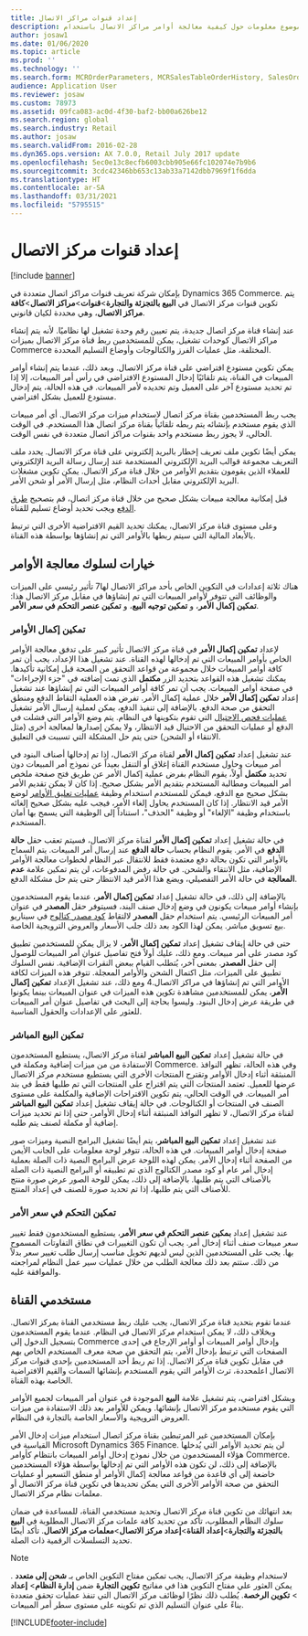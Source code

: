 ```yaml
---
title: إعداد قنوات مراكز الاتصال
description: يوفر هذا الموضوع معلومات حول كيفية معالجة أوامر مراكز الاتصال باستخدام Dynamics 365 Commerce.
author: josaw1
ms.date: 01/06/2020
ms.topic: article
ms.prod: ''
ms.technology: ''
ms.search.form: MCROrderParameters, MCRSalesTableOrderHistory, SalesOrderProcessingWorkspace
audience: Application User
ms.reviewer: josaw
ms.custom: 78973
ms.assetid: 09fca083-ac0d-4f30-baf2-bb00a626be12
ms.search.region: global
ms.search.industry: Retail
ms.author: josaw
ms.search.validFrom: 2016-02-28
ms.dyn365.ops.version: AX 7.0.0, Retail July 2017 update
ms.openlocfilehash: 5ec0e13c8ecfb6003cbb905e66fc102074e7b9b6
ms.sourcegitcommit: 3cdc42346bb653c13ab33a7142dbb7969f1f6dda
ms.translationtype: HT
ms.contentlocale: ar-SA
ms.lasthandoff: 03/31/2021
ms.locfileid: "5795515"
---
```

# <a name="set-up-call-center-channels"></a>إعداد قنوات مركز الاتصال

[!include [banner](includes/banner.md)]

بإمكان شركة تعريف قنوات مراكز اتصال متعددة في Dynamics 365 Commerce. يتم تكوين قنوات مركز الاتصال في **البيع بالتجزئة والتجارة**\>**قنوات**\>**مراكز الاتصال**\>**كافة مراكز الاتصال**، وهي محددة لكيان قانوني.

عند إنشاء قناة مركز اتصال جديدة، يتم تعيين رقم وحدة تشغيل لها نظاميًا. لأنه يتم إنشاء مراكز الاتصال كوحدات تشغيل، يمكن للمستخدمين ربط قناة مركز الاتصال بميزات Commerce المختلفة، مثل عمليات الفرز والكتالوجات وأوضاع التسليم المحددة.

يمكن تكوين مستودع افتراضي على قناة مركز الاتصال. وبعد ذلك، عندما يتم إنشاء أوامر المبيعات في القناة، يتم تلقائيًا إدخال المستودع الافتراضي في رأس أمر المبيعات، إلا إذا تم تحديد مستودع آخر على العميل وتم تحديده لأمر المبيعات. في هذه الحالة، يتم إدخال مستودع للعميل بشكل افتراضي.

يجب ربط المستخدمين بقناة مركز اتصال لاستخدام ميزات مركز الاتصال. أي أمر مبيعات الذي يقوم مستخدم بإنشائه يتم ربطه تلقائياً بقناة مركز اتصال هذا المستخدم. في الوقت الحالي، لا يجوز ربط مستخدم واحد بقنوات مراكز اتصال متعددة في نفس الوقت.

يمكن أيضًا تكوين ملف تعريف إخطار بالبريد إلكتروني على قناة مركز الاتصال. يحدد ملف التعريف مجموعة قوالب البريد الإلكتروني المستخدمة عند إرسال رسالة البريد الإلكتروني للعملاء الذين يقومون بتقديم الأوامر من خلال قناة مركز الاتصال. يمكن تكوين مشغلات البريد الإلكتروني مقابل أحداث النظام، مثل إرسال الأمر أو شحن الأمر.

قبل إمكانية معالجة مبيعات بشكل صحيح من خلال قناة مركز اتصال، قم بتصحيح [طرق الدفع](https://docs.microsoft.com/dynamics365/unified-operations/retail/work-with-payments) ويجب تحديد أوضاع تسليم للقناة.

وعلى مستوى قناة مركز الاتصال، يمكنك تحديد القيم الافتراضية الأخرى التي ترتبط بالأبعاد المالية التي سيتم ربطها بالأوامر التي تم إنشاؤها بواسطة هذه القناة.

## <a name="options-for-order-processing-behavior"></a>خيارات لسلوك معالجة الأوامر

هناك ثلاثة إعدادات في التكوين الخاص بأحد مراكز الاتصال لها7 تأثير رئيسي على الميزات والوظائف التي تتوفر لأوامر المبيعات التي تم إنشاؤها في مقابل مركز الاتصال هذا: **تمكين إكمال الأمر**، و **تمكين توجيه البيع**، و **تمكين عنصر التحكم في سعر الأمر**.

### <a name="enable-order-completion"></a>تمكين إكمال الأوامر

لإعداد **تمكين إكمال الأمر** في قناة مركز الاتصال تأثير كبير على تدفق معالجة الأوامر الخاص بأوامر المبيعات التي تم إدخالها لهذه القناة. عند تشغيل هذا الإعداد، يجب أن تمر كافة أوامر المبيعات خلال مجموعة من قواعد التحقق من الصحة قبل إمكانية تأكيدها. يمكنك تشغيل هذه القواعد بتحديد الزر **مكتمل** الذي تمت إضافته في "جزء الإجراءات" في صفحة أوامر المبيعات. يجب أن تمر كافة أوامر المبيعات التي تم إنشاؤها عند تشغيل إعداد **تمكين إكمال الأمر** خلال عملية إكمال الأمر. تفرض هذه العملية التقاط الدفع ومنطق التحقق من صحة الدفع. بالإضافة إلى تنفيذ الدفع، يمكن لعملية إرسال الأمر تشغيل [عمليات فحص الاحتيال](https://docs.microsoft.com/dynamics365/unified-operations/retail/set-up-fraud-alerts) التي تقوم بتكوينها في النظام. يتم وضع الأوامر التي فشلت في الدفع أو عمليات التحقق من الاحتيال قيد الانتظار، ولا يمكن إصدارها لمعالجة أخرى (مثل الانتقاء أو الشحن) حتى يتم حل المشكلة التي تسببت في التعليق.

عند تشغيل إعداد **تمكين إكمال الأمر** لقناة مركز الاتصال، إذا تم إدخالها أصناف البنود في أمر مبيعات وحاول مستخدم القناة إغلاق أو التنقل بعيداً عن نموذج أمر المبيعات دون تحديد **مكتمل** أولاً، يقوم النظام بفرض عملية إكمال الأمر عن طريق فتح صفحة ملخص أمر المبيعات ومطالبة المستخدم بتقديم الأمر بشكل صحيح. إذا كان لا يمكن تقديم الأمر بشكل صحيح مع الدفع، فيمكن للمستخدم استخدام وظيفة [عمليات تعليق الأوامر](https://docs.microsoft.com/dynamics365/unified-operations/retail/work-with-order-holds) لوضع الأمر قيد الانتظار. إذا كان المستخدم يحاول إلغاء الأمر، فيجب عليه بشكل صحيح إلغائه باستخدام وظيفة "الإلغاء" أو وظيفة "الحذف"، استناداً إلى الوظيفة التي يسمح بها أمان المستخدم.

في حالة تشغيل إعداد **تمكين إكمال الأمر** لقناة مركز الاتصال، فسيتم تعقب حقل **حالة الدفع** في الأمر. يقوم النظام بحساب **حالة الدفع** عند إرسال أمر المبيعات. يتم السماح بالأوامر التي تكون بحالة دفع معتمدة فقط للانتقال عبر النظام لخطوات معالجة الأوامر الإضافية، مثل الانتقاء والشحن. في حالة رفض المدفوعات، لن يتم تمكين علامة **عدم المعالجة** في حالة الأمر التفصيلي، ويضع هذا الأمر قيد الانتظار حتى يتم حل مشكلة الدفع.

بالإضافة إلى ذلك، في حالة تشغيل إعداد **تمكين إكمال الأمر**، عندما يقوم المستخدمون بإنشاء أوامر مبيعات يكونون في وضع إدخال صنف البند، فسيتوفر حقل **المصدر** في عنوان أمر المبيعات الرئيسي. يتم استخدام حقل **المصدر** لالتقاط [كود مصدر كتالوج](https://docs.microsoft.com/dynamics365/unified-operations/retail/call-center-catalogs) في سيناريو بيع تسويق مباشر. يمكن لهذا الكود بعد ذلك جلب الأسعار والعروض الترويجية الخاصة.

حتى في حالة إيقاف تشغيل إعداد **تمكين إكمال الأمر**، لا يزال يمكن للمستخدمين تطبيق كود مصدر على أمر مبيعات. ومع ذلك، عليك أولاً فتح تفاصيل عنوان أمر المبيعات للوصول إلى حقل **المصدر**. بمعنى آخر، يُتطلب القيام ببعض النقرات الإضافية. نفس السلوك تطبيق على الميزات، مثل اكتمال الشحن والأوامر المعجلة. تتوفر هذه الميزات لكافة الأوامر التي تم إنشاؤها في مراكز الاتصال.4 ومع ذلك، عند تشغيل الإعداد **تمكين إكمال الأمر**، يمكن للمستخدمين مشاهدة تكوين هذه الميزات في عنوان المبيعات بينما يكونوا في طريقة عرض إدخال البنود. وليسوا بحاجة إلى البحث في تفاصيل عنوان أمر المبيعات للعثور على الإعدادات والحقول المناسبة.

### <a name="enable-direct-selling"></a>تمكين البيع المباشر

في حالة تشغيل إعداد **تمكين البيع المباشر** لقناة مركز الاتصال، يستطيع المستخدمون الاستفادة من من ميزات إضافية ومكملة في Commerce. وفي هذه الحالة، تظهر النوافذ المنبثقة أثناء إدخال الأوامر وتقترح المنتجات الأخرى التي يستطيع مستخدم مركز الاتصال عرضها للعميل. تعتمد المنتجات التي يتم اقتراح على المنتجات التي تم طلبها فقط في بند أمر المبيعات. في الوقت الحالي، يتم تكوين الاقتراحات الإضافية والمكلمة على مستوى الصنف في المنتجات أو الكتالوجات. في حالة إيقاف تشغيل إعداد **تمكين البيع المباشر** لقناة مركز الاتصال، لا تظهر النوافذ المنبثقة أثناء إدخال الأوامر، حتى إذا تم تحديد ميزات إضافية أو مكملة لصنف يتم طلبه.

عند تشغيل إعداد **تمكين البيع المباشر**، يتم أيضًا تشغيل البرامج النصية وميزات صور صفحة إدخال أوامر المبيعات. في هذه الحالة، تتوفر لوحة معلومات على الجانب الأيمن من الصفحة أثناء إدخال الأمر. يمكن لهذه اللوحة عرض البرامج النصية ذات الصلة بعملية إدخال أمر عام أو كود مصدر الكتالوج الذي تم تطبيقه أو البرامج النصية ذات الصلة بالأصناف التي يتم طلبها. بالإضافة إلى ذلك، يمكن للوحة الصور عرض صورة منتج للأصناف التي يتم طلبها، إذا تم تحديد صورة للصنف في إعداد المنتج.

### <a name="enable-order-price-control"></a>تمكين التحكم في سعر الأمر

عند تشغيل إعداد **بمكين عنصر التحكم في سعر الأمر**، يستطيع المستخدمون فقط تغيير سعر مبيعات صنف أثناء إدخال أمر. يجب أن تكون التغييرات في نطاق التفاوتات المسموح بها. يجب على المستخدمين الذين ليس لديهم تخويل مناسب إرسال طلب تغيير سعر بدلاً من ذلك. ستتم بعد ذلك معالجة الطلب من خلال عمليات سير عمل النظام لمراجعته والموافقة عليه.

## <a name="channel-users"></a>مستخدمي القناة

عندما تقوم بتحديد قناة مركز الاتصال، يجب عليك ربط مستخدمي القناة بمركز الاتصال. وبخلاف ذلك، لا يمكن استخدام مركز الاتصال في النظام. عندما يقوم المستخدمون بتسجيل الدخول إلى Commerce وإدخال أوامر المبيعات أو أوامر الإرجاع في إحدى الصفحات التي ترتبط بإدخال الأمر، يتم التحقق من صحة معرف المستخدم الخاص بهم في مقابل تكوين قناة مركز الاتصال. إذا تم ربط أحد المستخدمين بإحدى قنوات مركز الاتصال اعلمحددة، ترث الأوامر التي يقوم المستخدم بإنشائها السمات والقيم الافتراضية الخاصة بهذه القناة.

وبشكل افتراضي، يتم تشغيل علامة **البيع** الموجودة في عنوان أمر المبيعات لجميع الأوامر التي يقوم مستخدمو مركز الاتصال بإنشائها. ويمكن للأوامر بعد ذلك الاستفادة من ميزات العروض الترويجية والأسعار الخاصة بالتجارة في النظام.


بإمكان المستخدمين غير المرتبطين بقناة مركز اتصال استخدام ميزات إدخال الأمر القياسية في Microsoft Dynamics 365 Finance. لن يتم تحديد الأوامر التي يُدخلها هؤلاء المستخدمون من خلال نموذج إدخال أوامر المبيعات بانتظام كأوامر Commerce. بالإضافة إلى ذلك، لن تكون هذه الأوامر التي تم إدخالها بواسطة هؤلاء المستخدمين خاضعة إلى أي قاعدة من قواعد معالجة إكمال الأوامر أو منطق التسعير أو عمليات التحقق من صحة الأوامر الأخرى التي يمكن تحديدها في تكوين قناة مركز الاتصال أو معلمات نظام مركز الاتصال.

بعد انتهائك من تكوين قناة مركز الاتصال وتحديد مستخدمي القناة، للمساعدة في ضمان سلوك النظام المطلوب، تأكد من تحديد كافة علمات مركز الاتصال المطلوبة في **البيع بالتجزئة والتجارة**\>**إعداد القناة**\>**إعداد مركز الاتصال**\>**معلمات مركز الاتصال**. تأكد أيضًا تحديد التسلسلات الرقمية ذات الصلة.

> [!NOTE]
> لاستخدام وظيفة مركز الاتصال، يجب تمكين مفتاح التكوين الخاص بـ **‏‫شحن إلى متعدد‬** . يمكن العثور علي مفتاح التكوين هذا في مفاتيح **تكوين التجارة** ضمن **‏‫إدارة النظام‬**\> **إعداد** \> **تكوين الرخصة**. يُطلب ذلك نظرًا لوظائف مركز الاتصال التي تنفذ عمليات تحقق متعددة بناءً على عنوان التسليم الذي تم تكوينه على مستوى سطر أمر المبيعات. 



[!INCLUDE[footer-include](../includes/footer-banner.md)]